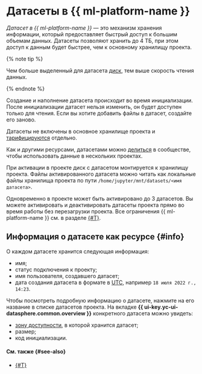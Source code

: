 # Датасеты в {{ ml-platform-name }}

_Датасет в {{ ml-platform-name }}_ — это механизм хранения информации, который предоставляет быстрый доступ к большим объемам данных. Датасеты позволяют хранить до 4 ТБ, при этом доступ к данным будет быстрее, чем к основному хранилищу проекта.

{% note tip %}

Чем больше выделенный для датасета [диск](../../compute/concepts/disk.md), тем выше скорость чтения данных.

{% endnote %}

Создание и наполнение датасета происходит во время инициализации. После инициализации датасет нельзя изменить, он будет доступен только для чтения. Если вы хотите добавить файлы в датасет, создайте его заново.

Датасеты не включены в основное хранилище проекта и [тарифицируются](../pricing.md#prices-datasets) отдельно.

Как и другими ресурсами, датасетами можно [делиться](../operations/data/dataset.md#share) в сообществе, чтобы использовать данные в нескольких проектах.

При активации в проекте диск с датасетом монтируется к хранилищу проекта. Файлы активированного датасета можно читать как локальные файлы хранилища проекта по пути `/home/jupyter/mnt/datasets/<имя датасета>`.

Одновременно в проекте может быть активировано до 3 датасетов. Вы можете активировать и деактивировать датасеты проекта прямо во время работы без перезагрузки проекта. Все ограничения {{ ml-platform-name }} см. в разделе [{#T}](limits.md).

## Информация о датасете как ресурсе {#info}

О каждом датасете хранится следующая информация:

* имя;
* статус подключения к проекту;
* имя пользователя, создавшего датасет;
* дата создания датасета в формате в [UTC](https://ru.wikipedia.org/wiki/Всемирное_координированное_время), например `18 июля 2022 г., 14:23`.

Чтобы посмотреть подробную информацию о датасете, нажмите на его название в списке датасетов проекта. На вкладке **{{ ui-key.yc-ui-datasphere.common.overview }}** конкретного датасета можно увидеть:

* [зону доступности](../../overview/concepts/geo-scope.md), в которой хранится датасет;
* размер;
* код инициализации.

#### См. также {#see-also}

* [{#T}](../operations/data/dataset.md)
